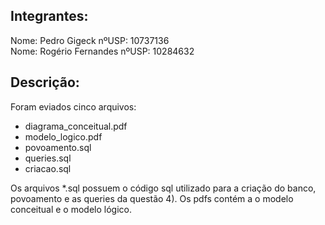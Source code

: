 ## Integrantes:

Nome: Pedro Gigeck  nºUSP: 10737136  
Nome: Rogério Fernandes  nºUSP: 10284632

## Descrição:
Foram eviados cinco arquivos:
- diagrama_conceitual.pdf
- modelo_logico.pdf
- povoamento.sql
- queries.sql
- criacao.sql

Os arquivos *.sql possuem o código sql utilizado para a criação do
banco, povoamento e as queries da questão 4). Os pdfs contém a o modelo
conceitual e o modelo lógico.

